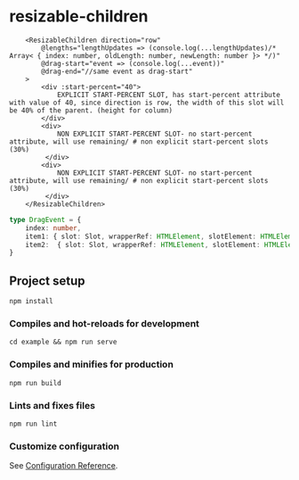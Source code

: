 # resizable-children
```vue
    <ResizableChildren direction="row"
        @lengths="lengthUpdates => (console.log(...lengthUpdates)/* Array< { index: number, oldLength: number, newLength: number }> */)"
        @drag-start="event => (console.log(...event))"
        @drag-end="//same event as drag-start"
    >
        <div :start-percent="40"> 
            EXPLICIT START-PERCENT SLOT, has start-percent attribute with value of 40, since direction is row, the width of this slot will be 40% of the parent. (height for column)
        </div>
        <div> 
            NON EXPLICIT START-PERCENT SLOT- no start-percent attribute, will use remaining/ # non explicit start-percent slots (30%)
         </div>
        <div>
            NON EXPLICIT START-PERCENT SLOT- no start-percent attribute, will use remaining/ # non explicit start-percent slots (30%)
         </div>
    </ResizableChildren>
```

```ts
type DragEvent = {
    index: number, 
    item1: { slot: Slot, wrapperRef: HTMLElement, slotElement: HTMLElement, slotIndex: number },
    item2:  { slot: Slot, wrapperRef: HTMLElement, slotElement: HTMLElement, slotIndex: number },
}
```

## Project setup
```
npm install
```

### Compiles and hot-reloads for development
```
cd example && npm run serve
```

### Compiles and minifies for production
```
npm run build
```

### Lints and fixes files
```
npm run lint
```

### Customize configuration
See [Configuration Reference](https://cli.vuejs.org/config/).

